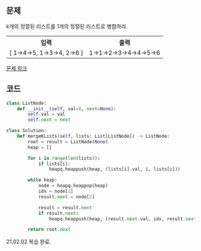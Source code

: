 ## 문제

k개의 정렬된 리스트를 1개의 정렬된 리스트로 병합하라. 

 <table>
	<th>입력</th>
	<th>출력</th>
	<tr><!-- 첫번째 줄 시작 -->
	    <td>[
  1->4->5,
  1->3->4,
  2->6
]</td>
	    <td>1->1->2->3->4->4->5->6</td>
	</tr><!-- 첫번째 줄 끝 -->
    </table>

<a href="https://leetcode.com/problems/merge-k-sorted-lists/" target="_blank">문제 링크</a>

## 코드

```python
class ListNode:
    def __init__(self, val=0, next=None):
        self.val = val
        self.next = next

class Solution:
    def mergeKLists(self, lists: List[ListNode]) -> ListNode:
        root = result = ListNode(None)
        heap = []

        for i in range(len(lists)):
            if lists[i]:
                heapq.heappush(heap, (lists[i].val, i, lists[i]))

        while heap:
            node = heapq.heappop(heap)
            idx = node[1]
            result.next = node[2]

            result = result.next
            if result.next:
                heapq.heappush(heap, (result.next.val, idx, result.next))

        return root.next
```

21.02.02 복습 완료.